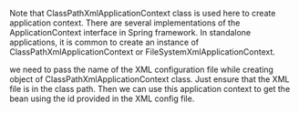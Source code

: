 Note that ClassPathXmlApplicationContext class is used here to create application context. There are several implementations of the ApplicationContext interface in Spring framework. In standalone applications, it is common to create an instance of ClassPathXmlApplicationContext or FileSystemXmlApplicationContext.

we need to pass the name of the XML configuration file while creating object of ClassPathXmlApplicationContext class. Just ensure that the XML file is in the class path. Then we can use this application context to get the bean using the id provided in the XML config file.

